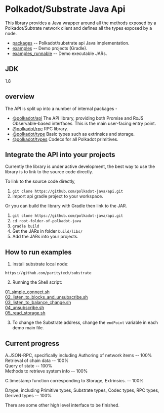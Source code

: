 # Polkadot/Substrate Java Api

This library provides a Java wrapper around all the methods exposed by a Polkadot/Subtrate network client and defines all the types exposed by a node.

- [packages](https://github.com/polkadot-java/api/tree/master/packages) -- Polkadot/substrate api Java implementation.  
- [examples](https://github.com/polkadot-java/api/tree/master/examples) -- Demo projects (Gradle).  
- [examples_runnable](https://github.com/polkadot-java/api/tree/master/examples_runnable) -- Demo executable JARs.  

## JDK

1.8

## overview

The API is split up into a number of internal packages -

- [@polkadot/api](packages/src/main/java/org/polkadot/api/) The API library, providing both Promise and RxJS Observable-based interfaces. This is the main user-facing entry point.
- [@polkadot/rpc](packages/src/main/java/org/polkadot/rpc/) RPC library.
- [@polkadot/type](packages/src/main/java/org/polkadot/type/) Basic types such as extrinsics and storage.
- [@polkadot/types](packages/src/main/java/org/polkadot/types/) Codecs for all Polkadot primitives.

## Integrate the API into your projects

Currently the library is under active development, the best way to use the library is to link to the source code directly.  

To link to the source code directly,

1. `git clone https://github.com/polkadot-java/api.git`
2. import api gradle project to your workspace.

Or you can build the library with Gradle then link to the JAR.

1. `git clone https://github.com/polkadot-java/api.git`
2. `cd root-folder-of-polkadot-java`
3. `gradle build`
4. Get the JARs in folder `build/libs/`
5. Add the JARs into your projects.

## How to run examples

1. Install substrate local node:  

`https://github.com/paritytech/substrate`  

2. Running the Shell script:  

[01_simple_connect.sh](https://github.com/polkadot-java/api/blob/master/examples_runnable/20190518/01_simple_connect.sh)   
[02_listen_to_blocks_and_unsubscribe.sh](https://github.com/polkadot-java/api/blob/master/examples_runnable/20190518/02_listen_to_blocks_and_unsubscribe.sh)  
[03_listen_to_balance_change.sh](https://github.com/polkadot-java/api/blob/master/examples_runnable/20190518/03_listen_to_balance_change.sh)   
[04_unsubscribe.sh](https://github.com/polkadot-java/api/blob/master/examples_runnable/20190518/04_unsubscribe.sh)   
[05_read_storage.sh](https://github.com/polkadot-java/api/blob/master/examples_runnable/20190518/05_read_storage.sh)   

3. To change the Substrate address, change the `endPoint` variable in each demo main file.

## Current progress

A.JSON-RPC, specifically including
Authoring of network items -- 100%  
Retrieval of chain data -- 100%  
Query of state -- 100%  
Methods to retrieve system info -- 100%  
 
C.timestamp function corresponding to Storage, Extrinsics. -- 100%  

D.type, including Primitive types, Substrate types, Codec types, RPC types,
Derived types  -- 100%  

There are some other high level interface to be finished.
